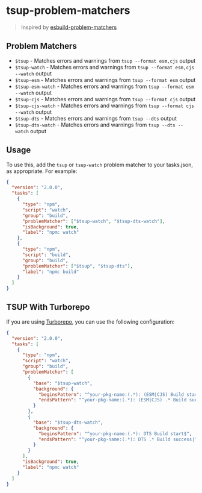 # tsup-problem-matchers

> Inspired by [esbuild-problem-matchers](https://github.com/connor4312/esbuild-problem-matchers)

## Problem Matchers

- `$tsup` - Matches errors and warnings from `tsup --format esm,cjs` output
- `$tsup-watch` - Matches errors and warnings from `tsup --format esm,cjs --watch` output
- `$tsup-esm` - Matches errors and warnings from `tsup --format esm` output
- `$tsup-esm-watch` - Matches errors and warnings from `tsup --format esm --watch` output
- `$tsup-cjs` - Matches errors and warnings from `tsup --format cjs` output
- `$tsup-cjs-watch` - Matches errors and warnings from `tsup --format cjs --watch` output
- `$tsup-dts` - Matches errors and warnings from `tsup --dts` output
- `$tsup-dts-watch` - Matches errors and warnings from `tsup --dts --watch` output

## Usage

To use this, add the `tsup` or `tsup-watch` problem matcher to your tasks.json, as appropriate. For example:

```json
{
  "version": "2.0.0",
  "tasks": [
    {
      "type": "npm",
      "script": "watch",
      "group": "build",
      "problemMatcher": ["$tsup-watch", "$tsup-dts-watch"],
      "isBackground": true,
      "label": "npm: watch"
    },
    {
      "type": "npm",
      "script": "build",
      "group": "build",
      "problemMatcher": ["$tsup", "$tsup-dts"],
      "label": "npm: build"
    }
  ]
}
```

## TSUP With Turborepo

If you are using [Turborepo](https://turbo.build/repo), you can use the following configuration:

```json
{
  "version": "2.0.0",
  "tasks": [
    {
      "type": "npm",
      "script": "watch",
      "group": "build",
      "problemMatcher": [
        {
          "base": "$tsup-watch",
          "background": {
            "beginsPattern": "^your-pkg-name:(.*): (ESM|CJS) Build start$",
            "endsPattern": "^your-pkg-name:(.*): (ESM|CJS) .* Build success|^your-pkg-name:(.*): (ESM|CJS) Build failed"
          }
        },
        {
          "base": "$tsup-dts-watch",
          "background": {
            "beginsPattern": "^your-pkg-name:(.*): DTS Build start$",
            "endsPattern": "^your-pkg-name:(.*): DTS .* Build success|^your-pkg-name:(.*): DTS Build failed"
          }
        }
      ],
      "isBackground": true,
      "label": "npm: watch"
    }
  ]
}
```
